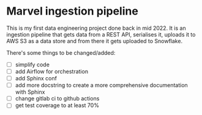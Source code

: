 # Marvel ingestion pipeline

This is my first data engineering project done back in mid 2022. It is an ingestion pipeline that gets data from a REST 
API, serialises it, uploads it to AWS S3 as a data store and from there it gets uploaded to Snowflake. 

There's some things to be changed/added:
- [ ] simplify code
- [ ] add Airflow for orchestration
- [ ] add Sphinx conf
- [ ] add more docstring to create a more comprehensive documentation with Sphinx
- [ ] change gitlab ci to github actions
- [ ] get test coverage to at least 70%
